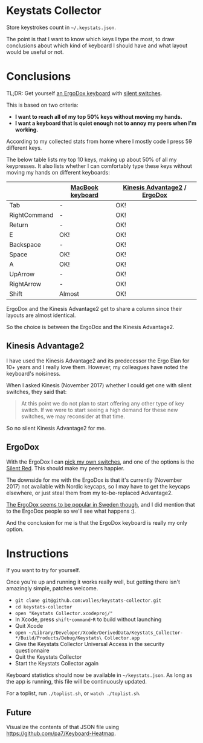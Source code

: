 # Keystats Collector
Store keystrokes count in `~/.keystats.json`.

The point is that I want to know which keys I type the most, to draw conclusions
about which kind of keyboard I should have and what layout would be useful or
not.

# Conclusions
TL;DR: Get yourself [an ErgoDox keyboard](https://ergodox-ez.com/) with [silent
switches](https://www.cherrymx.de/en/products/mx-silent-red.html).

This is based on two criteria:
* **I want to reach all of my top 50% keys without moving my
hands.**
* **I want a keyboard that is quiet enough not to annoy my peers when I'm
working.**

According to my collected stats from home where I mostly code I press 59
different keys.

The below table lists my top 10 keys, making up about 50% of all
my keypresses. It also lists whether I can comfortably type these keys without
moving my hands on different keyboards:

 | | [MacBook keyboard](https://www.replacementlaptopkeys.com/product_images/uploaded_images/touchbar-macbook-pro-2nd-gen-butterfly-keyboard-keys.jpg) | [Kinesis Advantage2](https://www.kinesis-ergo.com/shop/advantage2/) / [ErgoDox](https://ergodox-ez.com/) |
 |--------------|------------------|------------------------------|
 | Tab          | -                | OK!                          |
 | RightCommand | -                | OK!                          |
 | Return       | -                | OK!                          |
 | E            | OK!              | OK!                          |
 | Backspace    | -                | OK!                          |
 | Space        | OK!              | OK!                          |
 | A            | OK!              | OK!                          |
 | UpArrow      | -                | OK!                          |
 | RightArrow   | -                | OK!                          |
 | Shift        | Almost           | OK!                          |

ErgoDox and the Kinesis Advantage2 get to share a column since their layouts are
almost identical.

So the choice is between the ErgoDox and the Kinesis Advantage2.

## Kinesis Advantage2
I have used the Kinesis Advantage2 and its predecessor the Ergo Elan for 10+
years and I really love them. However, my colleagues have noted the keyboard's
noisiness.

When I asked Kinesis (November 2017) whether I could get one with silent switches, they said that:
> At this point we do not plan to start offering any other type of key switch. If we were to start seeing a high demand for these new switches, we may reconsider at that time.

So no silent Kinesis Advantage2 for me.

## ErgoDox
With the ErgoDox I can [pick my own
switches](https://ergodox-ez.com/pages/customize), and one of the options is
the [Silent Red](https://www.cherrymx.de/en/products/mx-silent-red.html). This
should make my peers happier.

The downside for me with the ErgoDox is that it's currently (November 2017) not
available with Nordic keycaps, so I may have to get the keycaps elsewhere, or
just steal them from my to-be-replaced Advantage2.

[The ErgoDox seems to be popular in Sweden
though](https://trends.google.se/trends/explore?date=all&q=ergodox#GEO_MAP), and
I did mention that to the ErgoDox people so we'll see what happens :).

And the conclusion for me is that the ErgoDox keyboard is really my only option.

# Instructions
If you want to try for yourself.

Once you're up and running it works really well, but getting there isn't
amazingly simple, patches welcome.
* `git clone git@github.com:walles/keystats-collector.git`
* `cd keystats-collector`
* `open "Keystats Collector.xcodeproj/"`
* In Xcode, press `shift`-`command`-`R` to build without launching
* Quit Xcode
* `open ~/Library/Developer/Xcode/DerivedData/Keystats_Collector-*/Build/Products/Debug/Keystats\ Collector.app`
* Give the Keystats Collector Universal Access in the security questionnaire
* Quit the Keystats Collector
* Start the Keystats Collector again

Keyboard statistics should now be available in `~/keystats.json`. As long as the
app is running, this file will be continuously updated.

For a toplist, run `./toplist.sh`, or `watch ./toplist.sh`.

## Future
Visualize the contents of that JSON file using <https://github.com/pa7/Keyboard-Heatmap>.
